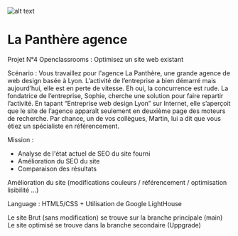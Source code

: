 ![alt text](https://user.oc-static.com/upload/2022/02/16/16450043954887_cover%20small.png)

# La Panthère agence

Projet N°4 Openclassrooms : Optimisez un site web existant

Scénario : Vous travaillez pour l'agence La Panthère, une grande agence de web design basée à Lyon. L’activité de l’entreprise a bien démarré mais aujourd’hui, elle est en perte de vitesse. Eh oui, la concurrence est rude. La fondatrice de l’entreprise, Sophie, cherche une solution pour faire repartir l’activité. En tapant “Entreprise web design Lyon” sur Internet, elle s’aperçoit que le site de l’agence apparaît seulement en deuxième page des moteurs de recherche. Par chance, un de vos collègues, Martin, lui a dit que vous étiez un spécialiste en référencement.


Mission : 

- Analyse de l'état actuel de SEO du site fourni 
- Amélioration du SEO du site
- Comparaison des résultats 

Amélioration du site (modifications couleurs / référencement / optimisation lisibilité ...)

Language : HTML5/CSS + Utilisation de Google LightHouse


Le site Brut (sans modification) se trouve sur la branche principale (main)
Le site optimisé se trouve dans la branche secondaire (Uppgrade)
